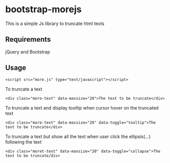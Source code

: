 # bootstrap-morejs
This is a simple Js library to truncate html texts
## Requirements
jQuery and Bootstrap
## Usage
```<script src="more.js" type="text/javascript"></script>```

To truncate a text

```<div class="more-text" data-maxsize="20">The text to be truncate</div>```

To truncate a text and display tooltip when cursor hover on the truncated text

```<div class="more-text" data-maxsize="20" data-toggle="tooltip">The text to be truncate</div>```

To truncate a text but show all the text when user click the ellipsis(...) following the text

```<div class="moret-text" data-maxsize="20" data-toggle="collapse">The text to be truncate/div>```
